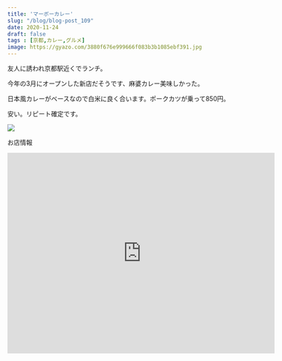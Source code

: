 ```yaml
---
title: 'マーボーカレー'
slug: "/blog/blog-post_109"
date: 2020-11-24
draft: false
tags : [京都,カレー,グルメ]
image: https://gyazo.com/3880f676e999666f083b3b1085ebf391.jpg
---
```


友人に誘われ京都駅近くでランチ。

今年の3月にオープンした新店だそうです、麻婆カレー美味しかった。

日本風カレーがベースなので白米に良く合います。ポークカツが乗って850円。

安い。リピート確定です。

![](https://gyazo.com/3880f676e999666f083b3b1085ebf391.jpg)

お店情報

<div class="iframe-container">
<iframe src="https://www.google.com/maps/embed?pb=!1m18!1m12!1m3!1d3268.760701489889!2d135.75723921603395!3d34.987658280361764!2m3!1f0!2f0!3f0!3m2!1i1024!2i768!4f13.1!3m3!1m2!1s0x6001092da41a68f3%3A0x1ae19487001f029e!2z44ON44OR44O844Or44Kr44Os44O8IOOCr-ODnuODqu-8juODiuOCrg!5e0!3m2!1sen!2sjp!4v1607272694993!5m2!1sen!2sjp" width="600" height="450" frameborder="0" style="border:0;" allowfullscreen="" aria-hidden="false" tabindex="0"></iframe>
</div>

